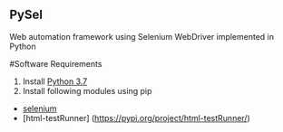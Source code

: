 ## PySel
Web automation framework using Selenium WebDriver implemented in Python

#Software Requirements
1. Install [Python 3.7](https://www.python.org/downloads/)
2. Install following modules using pip
  - [selenium](https://pypi.org/project/selenium/)
  - [html-testRunner] (https://pypi.org/project/html-testRunner/)


